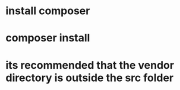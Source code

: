 # install composer
# composer install

# its recommended that the vendor directory is outside the src folder




